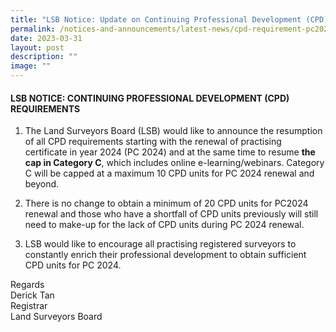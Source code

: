 ```yaml
---
title: "LSB Notice: Update on Continuing Professional Development (CPD) Requirements"
permalink: /notices-and-announcements/latest-news/cpd-requirement-pc2024/
date: 2023-03-31
layout: post
description: ""
image: ""
---
```

#### LSB NOTICE: CONTINUING PROFESSIONAL DEVELOPMENT (CPD) REQUIREMENTS 

1. The Land Surveyors Board (LSB) would like to announce the resumption of all CPD requirements starting with the renewal of practising certificate in year 2024 (PC 2024) and at the same time to resume **the cap in Category C**, which includes online e-learning/webinars. Category C will be capped at a maximum 10 CPD units for PC 2024 renewal and beyond.<br>


2. There is no change to obtain a minimum of 20 CPD units for PC2024 renewal and those who have a shortfall of CPD units previously will still need to make-up for the lack of CPD units during PC 2024 renewal.<br>


3.  LSB would like to encourage all practising registered surveyors to constantly enrich their professional development to obtain sufficient CPD units for PC 2024.<br>

Regards <br>
Derick Tan <br>
Registrar<br>
Land Surveyors Board